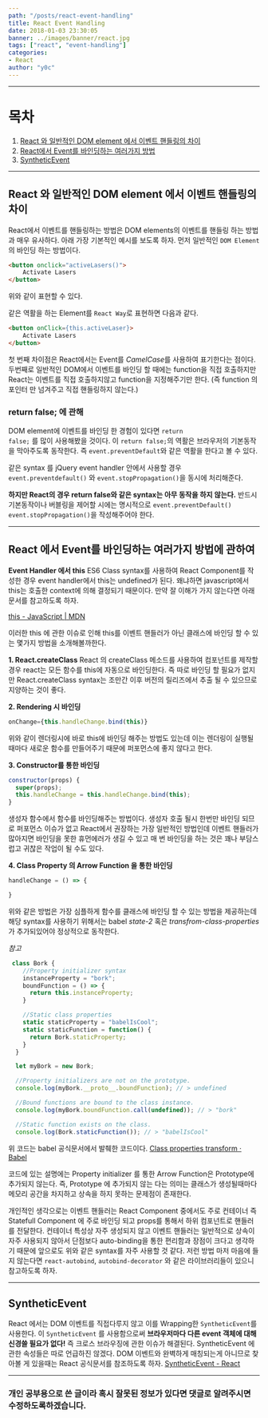```yaml
---
path: "/posts/react-event-handling"
title: React Event Handling
date: 2018-01-03 23:30:05
banner: ../images/banner/react.jpg
tags: ["react", "event-handling"]
categories:
- React
author: "y0c"
---
```



---
# 목차
1. [React 와 일반적인  DOM element 에서 이벤트 핸들링의 차이](#react-dom-difference)
2. [React에서 Event를 바인딩하는 여러가지 방법](#react-event-bind-method)
3. [SyntheticEvent](#react-synthetic-event)
---

<div id="react-dom-difference">
</div>

## React 와 일반적인  DOM element 에서 이벤트 핸들링의 차이

React에서 이벤트를 핸들링하는 방법은 DOM elements의 이벤트를 핸들링 하는 방법과 매우 유사하다.  아래 가장 기본적인 예시를 보도록 하자.
먼저 일반적인 <code>DOM Element</code>의 바인딩 하는 방법이다.
```html
<button onclick="activeLasers()">
	Activate Lasers
</button>
```

위와 같이 표현할 수 있다.

같은 역활을 하는 Element를 <code>React Way</code>로 표현하면 다음과 같다.
```html
<button onClick={this.activeLaser}>
	Activate Lasers
</button>
```

첫 번째 차이점은 React에서는 Event를 *CamelCase*를 사용하여 표기한다는 점이다.
두번째로 일반적인 DOM에서 이벤트를 바인딩 할 때에는 function을 직접 호출하지만 React는 이벤트를 직접 호출하지않고 function을 지정해주기만 한다.
(즉 function 의 포인터 만 넘겨주고 직접 핸들링하지 않는다.)

### return false; 에 관해
DOM element에 이벤트를 바인딩 한 경험이 있다면 <code>return false;</code> 를 많이 사용해봤을 것이다. 이 <code>return false;</code>의 역활은 브라우저의 기본동작을 막아주도록 동작한다.
즉 <code>event.preventDefault</code>와 같은 역활을 한다고 볼 수 있다.

같은 syntax 를 jQuery event handler 안에서 사용할 경우
<code>event.preventdefault()</code> 와 <code>event.stopPropagation()</code>을 동시에 처리해준다.

**하지만 React의 경우 return false와 같은 syntax는 아무 동작을 하지 않는다.**
반드시 기본동작이나 버블링을 제어할 시에는 명시적으로 <code>event.preventDefault()</code>
<code>event.stopPropagation()</code>을 작성해주어야 한다.

---

<div id="react-event-bind-method">
</div>

## React 에서 Event를 바인딩하는 여러가지 방법에 관하여
**Event Handler 에서 this**
ES6 Class syntax를 사용하여 React Component를 작성한 경우 event handler에서 this는 undefined가 된다. 왜냐하면 javascript에서 this는 호출한 context에 의해 결정되기 때문이다.
만약 잘 이해가 가지 않는다면 아래 문서를 참고하도록 하자.

[this - JavaScript | MDN](https://developer.mozilla.org/ko/docs/Web/JavaScript/Reference/Operators/this)

이러한 this 에 관한 이슈로 인해 this를 이벤트 핸들러가 아닌 클래스에 바인딩 할 수 있는 몇가지 방법을 소개해볼까한다.

**1. React.createClass**
React 의 createClass 메소드를 사용하여 컴포넌트를 제작할경우 react는 모든 함수를 this에 자동으로 바인딩한다.
즉 따로 바인딩 할 필요가 없지만 React.createClass syntax는 조만간 이후 버전의 릴리즈에서 추출 될 수 있으므로 지양하는 것이 좋다.

**2. Rendering 시 바인딩**
```javascript
onChange={this.handleChange.bind(this)}
```
위와 같이 렌더링시에 바로 this에 바인딩 해주는 방법도 있는데 이는 렌더링이 실행될때마다 새로운 함수를 만들어주기 때문에 퍼포먼스에 좋지 않다고 한다.

**3. Constructor를 통한 바인딩**
```javascript
constructor(props) {
  super(props);
  this.handleChange = this.handleChange.bind(this);
}
```
생성자 함수에서 함수를 바인딩해주는 방법이다. 생성자 호출 될시 한번만 바인딩 되므로 퍼포먼스 이슈가 없고 React에서 권장하는 가장 일반적인 방법인데
이벤트 핸들러가 많아지면 바인딩을 못한 휴먼에러가 생길 수 있고 매 번 바인딩을 하는 것은 꽤나 부담스럽고 귀찮은 작업이 될 수도 있다.

**4. Class Property 의 Arrow Function 을 통한 바인딩**
```javascript
handleChange = () => {

}
```
위와 같은 방법은 가장 심플하게 함수를 클래스에 바인딩 할 수 있는 방법을 제공하는데
해당 syntax를 사용하기 위해서는 babel *state-2* 혹은 *transfrom-class-properties* 가 추가되있어야 정상적으로 동작한다.

*참고*
```javascript
 class Bork {
    //Property initializer syntax
    instanceProperty = "bork";
    boundFunction = () => {
      return this.instanceProperty;
    }

    //Static class properties
    static staticProperty = "babelIsCool";
    static staticFunction = function() {
      return Bork.staticProperty;
    }
  }

  let myBork = new Bork;

  //Property initializers are not on the prototype.
  console.log(myBork.__proto__.boundFunction); // > undefined

  //Bound functions are bound to the class instance.
  console.log(myBork.boundFunction.call(undefined)); // > "bork"

  //Static function exists on the class.
  console.log(Bork.staticFunction()); // > "babelIsCool"
```
 위 코드는 babel 공식문서에서 발췌한 코드이다.
[Class properties transform · Babel](https://babeljs.io/docs/plugins/transform-class-properties/)

코드에 있는 설명에는 Property initializer 를 통한 Arrow Function은 Prototype에 추가되지 않는다. 즉, Prototype 에 추가되지 않는 다는 의미는 클래스가 생성될때마다 메모리 공간을 차지하고 상속을 하지 못하는 문제점이 존재한다.

개인적인 생각으로는 이벤트 핸들러는 React Component 중에서도 주로 컨테이너 즉 Statefull Component 에 주로 바인딩 되고 props를 통해서 하위 컴포넌트로 핸들러를 전달한다. 컨테이너 특성상 자주 생성되지 않고 이벤트 핸들러는 일반적으로 상속이 자주 사용되지 않아서 단점보다 auto-binding을 통한 편리함과 장점이 크다고 생각하기 때문에 앞으로도 위와 같은 syntax를 자주 사용할 것 같다.
저런 방법 마저 마음에 들지 않는다면 <code>react-autobind</code>, <code>autobind-decorator</code> 와 같은 라이브러리들이 있으니 참고하도록 하자.

---
<div id="react-synthetic-event">
</div>


## SyntheticEvent
React 에서는 DOM 이벤트를 직접다루지 않고 이를 Wrapping한 <code>SyntheticEvent</code>를 사용한다. 이 <code>SyntheticEvent</code> 를 사용함으로써 **브라우저마다 다른 event 객체에 대해 신경쓸 필요가 없다!** 즉 크로스 브라우징에 관한 이슈가 해결된다.
SyntheticEvent 에 관한 속성들은 따로 언급하진 않겠다.
DOM 이벤트와 완벽하게 매칭되는게 아니므로 찾아볼 게 있을때는 React 공식문서를 참조하도록 하자.
[SyntheticEvent - React](https://reactjs.org/docs/events.html)

---

### 개인 공부용으로 쓴 글이라 혹시 잘못된 정보가 있다면 댓글로 알려주시면 수정하도록하겠습니다.

